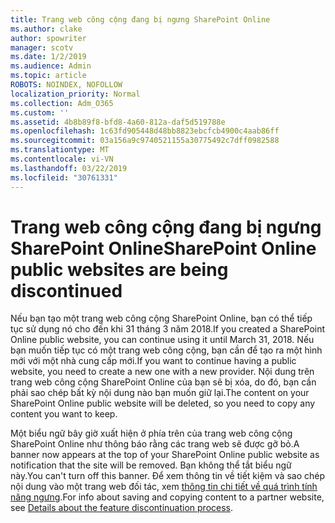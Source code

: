 ```yaml
---
title: Trang web công cộng đang bị ngưng SharePoint Online
ms.author: clake
author: spowriter
manager: scotv
ms.date: 1/2/2019
ms.audience: Admin
ms.topic: article
ROBOTS: NOINDEX, NOFOLLOW
localization_priority: Normal
ms.collection: Adm_O365
ms.custom: ''
ms.assetid: 4b8b89f8-bfd8-4a60-812a-daf5d519788e
ms.openlocfilehash: 1c63fd905448d48bb8823ebcfcb4900c4aab86ff
ms.sourcegitcommit: 03a156a9c9740521155a30775492c7dff0982588
ms.translationtype: MT
ms.contentlocale: vi-VN
ms.lasthandoff: 03/22/2019
ms.locfileid: "30761331"
---
```

# <a name="sharepoint-online-public-websites-are-being-discontinued"></a><span data-ttu-id="1464c-102">Trang web công cộng đang bị ngưng SharePoint Online</span><span class="sxs-lookup"><span data-stu-id="1464c-102">SharePoint Online public websites are being discontinued</span></span>

<span data-ttu-id="1464c-103">Nếu bạn tạo một trang web công cộng SharePoint Online, bạn có thể tiếp tục sử dụng nó cho đến khi 31 tháng 3 năm 2018.</span><span class="sxs-lookup"><span data-stu-id="1464c-103">If you created a SharePoint Online public website, you can continue using it until March 31, 2018.</span></span> <span data-ttu-id="1464c-104">Nếu bạn muốn tiếp tục có một trang web công cộng, bạn cần để tạo ra một hình mới với một nhà cung cấp mới.</span><span class="sxs-lookup"><span data-stu-id="1464c-104">If you want to continue having a public website, you need to create a new one with a new provider.</span></span> <span data-ttu-id="1464c-105">Nội dung trên trang web công cộng SharePoint Online của bạn sẽ bị xóa, do đó, bạn cần phải sao chép bất kỳ nội dung nào bạn muốn giữ lại.</span><span class="sxs-lookup"><span data-stu-id="1464c-105">The content on your SharePoint Online public website will be deleted, so you need to copy any content you want to keep.</span></span>
  
<span data-ttu-id="1464c-106">Một biểu ngữ bây giờ xuất hiện ở phía trên của trang web công cộng SharePoint Online như thông báo rằng các trang web sẽ được gỡ bỏ.</span><span class="sxs-lookup"><span data-stu-id="1464c-106">A banner now appears at the top of your SharePoint Online public website as notification that the site will be removed.</span></span> <span data-ttu-id="1464c-107">Bạn không thể tắt biểu ngữ này.</span><span class="sxs-lookup"><span data-stu-id="1464c-107">You can't turn off this banner.</span></span> <span data-ttu-id="1464c-108">Để xem thông tin về tiết kiệm và sao chép nội dung vào một trang web đối tác, xem [thông tin chi tiết về quá trình tính năng ngưng](https://go.microsoft.com/fwlink/?linkid=866980).</span><span class="sxs-lookup"><span data-stu-id="1464c-108">For info about saving and copying content to a partner website, see [Details about the feature discontinuation process](https://go.microsoft.com/fwlink/?linkid=866980).</span></span> 
  

